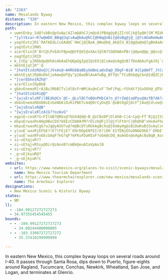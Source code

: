 ```yaml
---
id: "2163"
name: Mesalands Byway
distance: "320"
description: In eastern New Mexico, this complex byway loops on several roads around I-40. It passes through Santa Rosa, dips down to Puerto, figure-eights around Ragland, Tucumcare, Conchas, Newkirk, Wheatland, San Jose, and Logan, and terminates at Glenrio.
path:
  - uwmtEnby_Sd@?vbBc@pSoAp|AIlm@AhCJjm@zA|PBdg@yBjZIrUCjk@]p@H|SM`MIdHEnEk@`DaA~C}CrDsEzBgE~l@usAdE}KtD_Nd@DFyAtCaLbBkIxJwu@zCkSjAiDxB}EzCcEjg@o`@f@gAx@Q`CgBtEoEp@Mvy@go@p@IJc@tKqI`@KT_@nCcBrFoCxLaDjNoCvRwDzOkB~NMzETzMbBzYlHdzDncA~IbBtJEfEc@tFaBjBuA|AUJu@xR}Ll@aAz@OtXiRo]ueAm@w@k_CwfHqYw|@msA}`E}_AgtCmXo{@mfAwcDsGaPgHmPoUgc@uI{M_GoI}NoR}BeCASaYs]g]gc@{z@_gAu_A}lA{NgQic@aj@{CaD_G}Dyc@iVe_Ba{@sKeDaHgAyFg@oJkAqOyBkIcAaDYkAsE{GkLmBkDuBqDqBiDyAsCEo@c@E{@}AOcAe@UwAkCmA_EU}FUuHM_Ec@cMYkKHcGs@sJkAkc@MiEiDuh@eEmc@}Fge@{@yGW_EGeD?eEJu@rDkDzBsAjA}@|CmB
  - "}yltExar~R?w@mDO_BBq@JqCvAw@bAu@hC{@hNq@xBi{@dsBg@j@_|@?cAUaReHwAUyBgAmBOw@GqDf@ITqCv@INuFxAoI~CmA|@maAUeOOklBHeVImKNUNoLOa[?gCNiFJwDHQIe]H_DDyWIu}@TqANWUag@JqDj@i@vDUpH_A~FSd@u@jBUxI[fBiAhBuBxAwLlE_E~AmAt@{@hA{Lll@iBzOc@|@g@Z[TsB?g@O{@HsS`P_KxImAZ{CjCmD|E_BbE_@~BiBvAg@hAeClAuBhF_FvEmCjCwB`Do@lBaEdMs@B{GhIgATWZcA?i@_@a@EoE[{@[uCiBsJmDc@_@IIuCgCBl@"
  - yagtEvtz}RI`RAfAEdLCxGAd@C`HmCj@{BaA_@Wu@k@_Ak@[U_B}@g@a@e@[gBmAaAo@OSs@_@}Au@]Q
  - yagtEvtz}RWS
  - a|erElin{R`BrC@\PvEAtFBpe@@tF@d[@vXAx]@lN?tD@hNAnPBr|@Ape@@p_@@vc@?jF@vN?lN@x]?nKAxA@vF@jN?vFDtFCtF?x]@|L@fB?~P?jBVrFp@dDR`AzAfIXx@JZVz@Pr@lDpOVlAJj@Fl@D^A`Bc@dC{AvBiCb@iC]mCUaCl@qBlBmB`CsA|Ck@zD@hEF`EBzCApB\~@Rf@bAnCd@bAF`APr@S~@MxCNxCV`Ab@~@f@l@d@`AJbABxA@pDA`@C|B_@|CYfBCJWdA]nAAFMV_ArAgAz@MH{A\yBh@yBd@uDx@uCr@gA\{Br@wC`Ac@J@pE?p@BdGJzBJfC|@xF`AxFt@zF\dFBZHdGNnWDbGAdGObGcAjWWbGUbGAHYlCCHa@rAkAbAUPwAp@gE`Bk@VwCtAgEfBaEnBkD|CgDbDsDlC{DbCgA`A}@bCqArFyAlFuDxMsDxM{E~PqKl_@[HQlBsClJcBdDm@l@_@BUp@iDrEeI|`@QvACrSuAdMMfAMp@{LdnAuSbmBeEfImE|Iur@zvA_ApA]v|EWfEKHErB^bODv@B`ATneA?`IHrn@ZfIL~]MzUYxhB?lABrkBk@d@gYr[iQbUGv@i@TQlAEzp@UlAmAjAiBfA_RtP{@Z_@z@{@p@e@`ACl@c@BiGvMiFdIiFlJ{BnF_DhCgAHwAJyTmFiAWwCs@WG_FoBwB_@_AeCqAU_ETi@_@sLqDqW}HecAqZmB[cLkDsDkDcC}Ag}@o`@{@KQlMi@bCmC|EqBz@M`@_ATcAp@iFrFoMbScB|AqCfAi@tCm@t@sJxAk@j@a@vE?fNQzCi@`A{EjCGB_CzBq@n@iAf@qCAeCk@{Hq@sU?_N{C_BDwKxFeBTUz@eF`E_ObOiCtBcAXyYEwNPkj@Kof@?mGD{GAsMCqQPwBBki@QoL{@cDWwI}AwKeD{GqC_NoH{L}HaRwR{QeSmIwEwCwDyEyJKUu@mB{EeHcKkKeOoLmGwCsl@kUmAw@wBoCqDiJ_BaGeA_Dy@gAs@UyBZc@?sB?qCq@aG?y@l@iAbB{@`CmBrDqCdCsMpIiDfBqCP{PEw@Qg@}A{AsAm@Ou@{CSe@kBmEk@wBKc@iB{F_@mAcAaAiDq@eDQ}Co@w@EqAaAqA_Cm@yB_@UEa@{AcB{EyBcAUoA}@aBkA{DoC{AWaNVcB^_ClAcAVeA[cIoKwG}DMImEmAoOEuGv@eGjCmK~FqB^sEDgCUmDDiB|@Wb@y@zAeBbFKrB?pMQjC{@dDqBhCw@jAqFvDwRbMiIjFkJrFeJnFwZpQeAp@qJhG}EbBgGjCiDbCIl@yAHs@f@yA^mCrAmFtBiLpE}T|I_MKoS`EwIv@cD?iAm@i@wAk@gEmBgHq@{@{Ak@mDq@mDuBw@OcBDeF|BqB?iC[{ADq@ZmArBcOhVaHdLmChF_@?W`AqBzCqDnCeF~BGD_FpBOFuAfAqIjKo@t@qKrIaPbNcEp@q@Zm@`A}@xCo@zBiHlFeFCmHiA}@AkGGmBj@iBdCITo@|AS~OElDSlQwAfEmC`I}[eCBIFYNy@PiE@a@EiBqAu@wAImCv@_CNaBE}@Ec@UwBJuA`@sBxCq@f@{@rAcAjD_ApAMl@c@T
  - oagtEptz}RID
  - k_{tEp`y}RDk@p@UhAsAbAaEh@Qp@gIp@}@zEO|@[xAe@zAg@zB[fDeADAzFgAJOj`@cJl@Q~HmBhHeBhBYvBw@jDq@HQzKcCvA}@lCUlK_CHOp@?zOcExh@uLzG_BzFsB~KiCv@Q~TsF|@KdBI`g@kLV[xAQb_@wIhUiGpCUHQ^?jm@wNbBQDIvNwDpHyBLUlAa@z@q@h@?~KwDbRoGzm@ySPa@~AIhFoBp@e@l@?rD{B`BcAbCfIlAc@`HeC
  - mkhtEjqt}R^`@
  - "}hatEtzdzR@v@J|JVxAx@~AHRGbBaBEyGmBeLa@sDq@_DDgF~BiB`A{Cp@mFT_JtCaC`@gH?_Bp@MZb@rFmKt{@[dGc@bl@IhI?t]A`SAjTLlFh@hBdGvDfApAz@~Av@pDTd@Z`CPvAdHzYb@pGgAxNeEhKmIxNe@bCo@~CMnF?pK?tABhJPvm@XtGdB`EBhAmBlFQrABzSFru@Hhu@Ddp@Dbw@MjDsmAVgOByf@DMH?bu@Gnl@mAZcCdC[fAeDf@mG^mAfAcCnFwGrUgAnCiC`E_B~AeC|AgB|@{FvA{C`D_@rBQ`HPdCh@hBbIvMZdCCtT?tcBAz|A@hBC`{BAzkBH`mBM~kBChCFhnBGjxADfNUt~AKhL@`AFxz@?va@EvmB?bzB?lwD?rT@|rBCjl@WZZvXCtu@@`A@lSBjfAFloBSlr@A~DEjIDdc@?dDFvpBHz|CCng@T~NRnZhApUbBnRx@bJnC~Z|C`^n@`HdC`LdFjUzGrZh@bChCjGvBzC~CbB?@"
  - mkhtEjqt}R@AnDkCjeAmw@df@y^p}BadBlAoAfwBg_Bff@c^fCsBhb@g[bn@{d@ZCjRgNtHsG|NoJplCgpBvD}CtImGnjAs{@zU}P~w@{l@rCyB~hAyy@ru@mj@Tc@j@OjMaJxn@kp@zAmBfTiU?I|{@w_Ad_AebAfLeMzMiO`BoBlo@er@`EiF`G{Jx@gArk@y_AlHiLbK_R|aAq_BX_AbXsb@lBgDr`AkxA~DyGxBmFfBoHfP{gAbAaEvF_OhU{j@dB}DzHgQvImS~AmFd@aD`Dq\vCi\hAgIbA}DvCoHnEeH`I}KxWs[blC}dDlG}DbLmErFmBJSlOyFrBu@Z[pO}FbBk@hAq@b@EnPuGxFgCvKeLp_AmfAzMiOpAgBzpA}wA|A_Atb@if@d@c@
  - "}|erEbhn{RZh@"
  - a|erElin{RpBkB
  - gbbvEnemxR[rA}BzJMbB[Ts]dlBcFrWM|As@nCsF`TmF|PqL~YShAY?}GxOUh@_@TU~Aq@d@_@hBy_@p_AwGrSk@hBan@lwBI`@qCrIa`@drAcEjNAdAqGzTyNfg@_f@bbBke@hbB?v@cAbBi_@dsAuRbr@gBtFwBzGUnAeMhc@_Unw@oErO_DrLUf@wVf{@{AlDaU|[g@P[|@_EzCqDdCiD`D{A~Bq@tE_A^mBlGqAxFm@zJLpCMxAH~MFp[Dbb@Znc@t@nz@EzUqAzTeCbTuBvOIhBUJwNfeAsEj\}j@`cEQN[|D{Jpt@au@frFuAbHc@rE{Gxf@C~ASDmI~n@iC`KaQzd@_AfCqHtQwCxFuDhEwgA`s@eA`@gDhCiADUl@iBfA{BdCkA`BOR_CzGcAvDW`CGfL?jF?zA?`A?^EtXNdGJdFlA~ELdDw@PqAnBP`AzCvC~AZlAxBb@tAzE|OZ^PdCx@nCpFhRjFxQrAtEBxAjBhFhA`D@HJ`CZNrJz[pDbF~DxDlGbFxFbDrq@h`@zkAto@vFzB|{@dTpeAnWh@p@pBJVNpADPTliA~XdFlB~DrEtAl@rJoBp@[zKaCHOvF}@xDDhE`A~Ar@~AHjRhIpNjG`O|IbFnFdK`VdC|D~DfDpDrBvDhAlF`A|t@pA`A[lDIpMuAhIPlDHrM~AtBAdFk@bGcBd@UxF_Bd@[hDq@tIaDz@Eb@UdH}@~FKv`@w@hHj@n`@rPpB\r@Lva@@xn@BvX@nVF~D@bj@Nh_Ac@bSIbIw@dJ_BbAq@~@EdPoJhP{JvHcFpBm@dDCfCd@xJrFxAx@zAd@beAHvDfA~DxBtBnB`HlLjGpKfRl\pBlDbElErvA`w@zF~ClEp@jCDxX`@f\@rg@@dM@xD@h[BhM@hBTtEbBvN~IzElAdFDzQoBp@w@zKuGlDmAnYOpP@jfADpa@@rX@n^@X?n@ApCAZvC
  - "}hatEtzdzRi@@"
  - "{wjsEralxRF|lBEdk@Cn`@C~_@LxlBCfnBQnPHb{A?n_@?rZm@|o@Ppv@AzfB?dA?z@DdQIpf@lAp@tApD`YzUzGzGdNdHhIfKlHdJbJxSrCpM}xAv@Hxl@?lfBCtPCjMC~IIf\\hBOpAxiArrAhtAyBp@aEZ_CWcHViDj@qJj@wGq@{NDaO_@_H`A?jOFnh@_@peBBrASpx@m@z_DC`Aw@J{ENarD?omD`@{xAEqo@C_j@AwyAEod@?uk@D[j@ClYBxZ"
  - ebbvEnemxRDUbBsEzGeNbKiOzKiPBETcAd@OrCyDx@S`@oBtOgUjDcF^}Ax@[d\oe@x@]TeA|^ki@xMsRnEkGvAeBfA_B`AcB~BiDVcAf@OnQsWxVs^hA_@\iBrL}PpF}Hb@kBVCJYHQh@KjF_IrHgIhDkCv@GX]tAw@HGLEhCs@pAYl@MbAa@XIxKy@|D?tFEpEEjDCjECrEC`ECnC?t@?vD?`ECrDErD?tDsAfA_@p@YBAhLu@
  - "}wjsEnalxR@B"
  - "{wjsEralxRlzA{G??ozAvG"
  - egpsE~cexR?G~FIlGB?@Rbs@?bGXd@d@~B_@zCBzDP|DlAhB~C|A~Cp@~FT`Bj@jIt@|_@kB?lAYffAM~k@BNX|@XlBFVtB|BrAd@x@Vdc@Jrk@?
  - mkpuErwaxRnAHpDBxCDX?bEEzCDbBAfM?rECzb@FjIl@jYlFtOrC|@h@hB^xHxAxFhAvGd@XBb_@NxEVxTGfFLdC`@rEpA|SrLz]rSzDbCvNlF`FfAfADLNbGn@|XCxy@XfRJbK?x[BpP?ne@?pO?nc@Bp\Ex[Mp`@V|\HrJ?tn@Rle@Bh@HpJhAx`@|HhLrC~G|AbKrBLTlCLHPjd@nKv@FjA?r{@|QxbAfUnKdCd[dHfeBv_@dOdDv[dHjeAr@lK?zlACto@Adi@?r{ANzzAc@z[\pB?zw@Dnn@HlE@jb@Fr_As@lJsC~Bs@zIyEp^}TpZiRxIcFfAoAzE{DtAuDrBeFbBwMTwF
  - mkpuErwaxRCgG?uJg@yASU?u@?m@BcDTsRGkAgBcXu@}EmAyHg@iBiDwKuB{GsAyCsC{GsB}EIm@cEoImCiGsC{Gk@sA_AwBan@swA{AwCwAqCuF}KoKeUs@aCuCwLi@}BkAwCCMa@mEGcEFw@[}KCkPYy{AGsu@?ya@?kR?yS?mPCgIGmR?oI?uAZKnABRCtBWzCoABCI]oAaCwAoBuAcCg@k@e@mAQmAGyAAaA?wA?mBlBBnM@|A@ncAPlk@Hfm@?rNDnt@BnA?pRPlD?jQExU?hQB~@?bWBzk@KV?zk@Ani@Gpn@Q`A?nyAFhcALrvAAzMIzD?|BaGPsBQ}zD]{FgBgJaJe\o@eD@{FNKPwArFeNvCmHhAoEd@qFGw}@?_IBuv@`@kCl@kAfAiAbCu@rc@Y~hAAtp@L|LRlcADrBaBb@I`@i@P?bAY|FcHfBeGH{jAhFcInBoAxr@?tjAC`{Ad@fC@ff@|@vy@dAj@?dPVbFHvOQlCwDGkkAIqkAAk_@?_YYmKa@s@?sAj@}H@_w@yBsFiDaLkBaK?sI`BoM~C_TpWk]zAaHvBmKlAqFvDoMxEiFhL}A`LyBvQqEfJ{AnM`@rOhCzDvBnE@xDjAvCXnEi@|DiElB{D~KuJCmAeG?KgArCcFnA}BzGsL|C_BnkA_@
  - y|uuE`waxRjEFbE?rE?lFEjE?`ENrDOpENfEIrE?|DH`EIfENjEOzDNbEObE?`EHbE?jEDbE?xB?nEExDHdEC~DFlCAp@AxBAzA?zCG
  - y|uuE`waxRFoGEcGAqF?kG?qF?mFKuFDaHIoF?oGm@cDQ_AoAeDs@oAgAcByBqB_AsA{CsBU_@uCgA_@g@{@a@w@e@oNmHgEqC_DeAW_@aImEm@_@gAyAkDsBmAq@}A{@oB_CyCkFY_DSyAo@iXi@uEqFm\}DqVgR}jAi@iDmFe\_FmYmCqKuC_JYy@k@{AkCsG[o@i@wA_AyBme@}iAeJsSeZks@u@sAsPua@{e@wiAsw@omBsx@imBqAkCwUel@YqAcD_JaTeq@eCsIkZedAeJe[m@oBkU_w@}FmREw@iAmCuHoV_@eCsf@u_B_CiIm@gBgPih@oQcl@sKoa@g@aBaBiGqKy^cUsw@wDoM_CcJEm@SWea@csAoFsNsJkR}F}HiCmCeKeLoGoFy[gZM?yr@{o@i]}ZcJqFaO}DiKkAiOkA}BSmFWuy@wEySw{@GcB]k@{@aHWuDx@ab@dAgm@r@uV~B_OfCuJpBkF`B}C|DgFR_Aj@ErHcJ`ASH}@~BsDxE{MzFyS`O{l@nKqa@nAkBnAcCbyA{iBzm@{v@zHcJlDiCXc@nHsCbBIDU`Do@bI_@~vACp|AHdFAznAd@hx@Z~`@BdMCt@K`]Cdl@k@bzAc@`zAZzyAIlt@VttBEx}BZlw@ErEO`UIxf@k@pWGjDAnGMnLE`dAYxyAl@v_@ArqAJdWM^TxAQhc@?f{A?bLI`mAG~zA?pDv@zC~@zA~@zFdGnt@zt@?zB|f@|e@vJtGdIxAdMuCbIaAlFzD?`GcDlVSdHlAtGfChGvAdGxHp_@lDfAnrAc@btAm@r@OhAoBn@mBb@s`An@kB~CeB|l@Xro@Rn{AZvyAj@dyAl@
  - si~sEtqjvR??
  - si~sEtqjvRSsy@Oir@zAonB?cmBk@euAIaVpAolB
  - si~sEtqjvR??
  - _g~sEjkyuR@?
  - _g~sEjkyuR?C
websites:
  - url: https://www.newmexico.org/places-to-visit/scenic-byways/mesalands/
    name: New Mexico Tourism Department
  - url: https://www.thearmchairexplorer.com/new-mexico/mesalands-scenic-byway.php
    name: The Armchair Explorer
designations:
  - New Mexico Scenic & Historic Byway
states:
  - NM
ll:
  - -104.99127272727273
  - 34.97355454545455
bounds:
  - - -104.99127272727273
    - 34.60244400000005
  - - -103.33097272727272
    - 35.37410299999999

---
```


In eastern New Mexico, this complex byway loops on several roads around I-40. It passes through Santa Rosa, dips down to Puerto, figure-eights around Ragland, Tucumcare, Conchas, Newkirk, Wheatland, San Jose, and Logan, and terminates at Glenrio.
